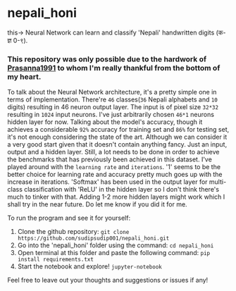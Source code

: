# nepali_honi
this-> Neural Network can learn and classify 'Nepali' handwritten digits (क-ज्ञ 0-९).

### This repository was only possible due to the hardwork of [Prasanna1991](https://github.com/Prasanna1991/DHCD_Dataset) to whom I'm really thankful from the bottom of my heart.

To talk about the Neural Network architecture, it's a pretty simple one in terms of implementation. There're `46` classes(`36` Nepali alphabets and `10` digits) resulting in 46 neuron output layer. The input is of pixel size `32*32` resulting in `1024` input neurons. I've just arbitrarily chosen `46*1` neurons hidden layer for now. Talking about the model's accuracy, though it achieves a considerable `92%` accuracy for training set and `86%` for testing set, it's not enough considering the state of the art. Although we can consider it a very good start given that it doesn't contain anything fancy. Just an input, output and a hidden layer. Still, a lot needs to be done in order to achieve the benchmarks that has previously been achieved in this dataset. I've played around with the `learning rate` and `iterations`. '1' seems to be the better choice for learning rate and accuracy pretty much goes up with the increase in iterations. 'Softmax' has been used in the output layer for multi-class classification with 'ReLU' in the hidden layer so I don't think there's much to tinker with that. Adding 1-2 more hidden layers might work which I shall try in the near future. Do let me know if you did it for me.

To run the program and see it for yourself: 
1. Clone the github repository:
`git clone https://github.com/sudipsudip001/nepali_honi.git`
2. Go into the 'nepali_honi' folder using the command:
`cd nepali_honi`
3. Open terminal at this folder and paste the following command:
`pip install requirements.txt`
4. Start the notebook and explore!
`jupyter-notebook`

Feel free to leave out your thoughts and suggestions or issues if any!
